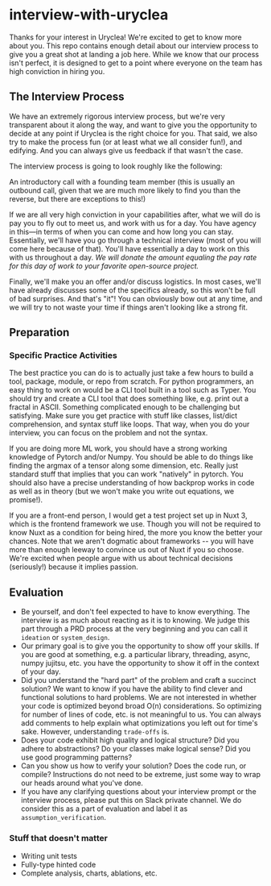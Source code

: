 # interview-with-uryclea
Thanks for your interest in Uryclea! We're excited to get to know more about you. This repo contains enough detail about our interview process to give you a great shot at landing a job here. While we know that our process isn't perfect, it is designed to get to a point where everyone on the team has high conviction in hiring you.

## The Interview Process
We have an extremely rigorous interview process, but we're very transparent about it along the way, and want to give you the opportunity to decide at any point if Uryclea is the right choice for you. That said, we also try to make the process fun (or at least what we all consider fun!), and edifying. And you can always give us feedback if that wasn't the case.

The interview process is going to look roughly like the following:

An introductory call with a founding team member (this is usually an outbound call, given that we are much more likely to find you than the reverse, but there are exceptions to this!)

If we are all very high conviction in your capabilities after, what we will do is pay you to fly out to meet us, and work with us for a day. You have agency in this—in terms of when you can come and how long you can stay. Essentially, we'll have you go through a technical interview (most of you will come here because of that). You'll have essentially a day to work on this with us throughout a day. *We will donate the amount equaling the pay rate for this day of work to your favorite open-source project.*

Finally, we'll make you an offer and/or discuss logistics. In most cases, we'll have already discusses some of the specifics already, so this won't be full of bad surprises.
And that's "it"! You can obviously bow out at any time, and we will try to not waste your time if things aren't looking like a strong fit.

## Preparation

### Specific Practice Activities
The best practice you can do is to actually just take a few hours to build a tool, package, module, or repo from scratch. For python programmers, an easy thing to work on would be a CLI tool built in a tool such as Typer. You should try and create a CLI tool that does something like, e.g. print out a fractal in ASCII. Something complicated enough to be challenging but satisfying. Make sure you get practice with stuff like classes, list/dict comprehension, and syntax stuff like loops. That way, when you do your interview, you can focus on the problem and not the syntax.

If you are doing more ML work, you should have a strong working knowledge of Pytorch and/or Numpy. You should be able to do things like finding the argmax of a tensor along some dimension, etc. Really just standard stuff that implies that you can work "natively" in pytorch. You should also have a precise understanding of how backprop works in code as well as in theory (but we won't make you write out equations, we promise!).

If you are a front-end person, I would get a test project set up in Nuxt 3, which is the frontend framework we use. Though you will not be required to know Nuxt as a condition for being hired, the more you know the better your chances. Note that we aren't dogmatic about frameworks -- you will have more than enough leeway to convince us out of Nuxt if you so choose. We're excited when people argue with us about technical decisions (seriously!) because it implies passion.

## Evaluation
- Be yourself, and don't feel expected to have to know everything. The interview is as much about reacting as it is to knowing. We judge this part through a PRD process at the very beginning and you can call it `ideation` or `system_design`.
- Our primary goal is to give you the opportunity to show off your skills. If you are good at something, e.g. a particular library, threading, async, numpy jujitsu, etc. you have the opportunity to show it off in the context of your day. 
- Did you understand the "hard part" of the problem and craft a succinct solution? We want to know if you have the ability to find clever and functional solutions to hard problems. We are not interested in whether your code is optimized beyond broad O(n) considerations. So optimizing for number of lines of code, etc. is not meaningful to us. You can always add comments to help explain what optimizations you left out for time's sake. However, understanding `trade-offs` is.
- Does your code exhibit high quality and logical structure? Did you adhere to abstractions? Do your classes make logical sense? Did you use good programming patterns?
- Can you show us how to verify your solution? Does the code run, or compile? Instructions do not need to be extreme, just some way to wrap our heads around what you've done.
- If you have any clarifying questions about your interview prompt or the interview process, please put this on Slack private channel. We do consider this as a part of evaluation and label it as `assumption_verification`.

### Stuff that doesn't matter
- Writing unit tests
- Fully-type hinted code
- Complete analysis, charts, ablations, etc.
